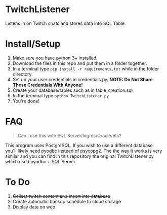 # TwitchListener
Listens in on Twitch chats and stores data into SQL Table. 

# Install/Setup

1. Make sure you have python 3+ installed.
2. Download the files in this repo and put them in a folder together.
3. In a terminal type ``pip install -r requirements.txt`` while in the folder directory.
4. Set up your user credentials in credentials.py. **NOTE: Do Not Share These Credentials With Anyone!**
5. Create your database/tables such as in table_creation.sql
6. In the terminal type `python TwitchListener.py`
7. You're done!

# FAQ

> Can I use this with SQL Server/Ingres/Oracle/etc?

This program uses PostgreSQL. If you wish to use a different database you'll likely need pyodbc instead of psycopg2. The the way it works is very similar and you can find in this repository the original TwitchListener.py which used pyodbc + SQL Server. 

# To Do

1. ~~Collect twitch content and insert into database~~
2. Create automatic backup schedule to cloud storage
3. Display data on web
